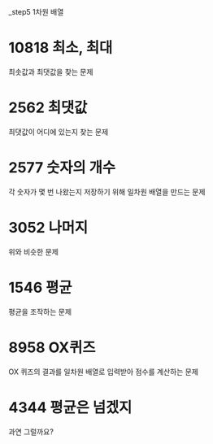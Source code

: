
_step5 1차원 배열


# 10818	최소, 최대
최솟값과 최댓값을 찾는 문제

# 2562	최댓값
최댓값이 어디에 있는지 찾는 문제

# 2577	숫자의 개수
각 숫자가 몇 번 나왔는지 저장하기 위해 일차원 배열을 만드는 문제

# 3052	나머지
위와 비슷한 문제

# 1546	평균
평균을 조작하는 문제

# 8958	OX퀴즈
OX 퀴즈의 결과를 일차원 배열로 입력받아 점수를 계산하는 문제

# 4344	평균은 넘겠지
과연 그럴까요?